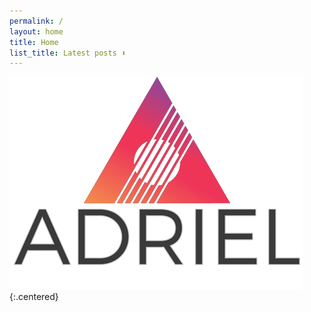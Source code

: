 ```yaml
---
permalink: /
layout: home
title: Home
list_title: Latest posts ⬇️
---
```


![placeholder](/assets/images/frontpage.png){:.centered}
